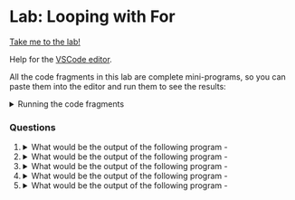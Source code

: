 # Lab: Looping with For

[Take me to the lab!](https://kodekloud.com/topic/lab-switch-statement/)

Help for the [VSCode editor](https://github.com/kodekloudhub/community-faq/blob/main/docs/vscode-tips.md).

All the code fragments in this lab are complete mini-programs, so you can paste them into the editor and run them to see the results:

<details>
<summary>Running the code fragments</summary>

1. Right click in Explorer pane to create a new file, e.g. `test.go`
1. Paste the question code snippet into the editor pane
1. Open the terminal window and execute `go run test.go`
1. Re-use your `test.go` file by replacing the content with that of the next question.

</details>

### Questions

1.  <details>
    <summary>What would be the output of the following program -</summary>

    ```go
    package main

    import "fmt"

    func main() {
            for {
                    fmt.Println("Hello World!")
            }
    }
    ```

    * Infinite loop
    * Syntax error
    * Hello World!
    * No output

    <details>
    <summary>Reveal</summary>

    > Infinite loop

    * Yes, it will print "Hello World!", but it will print it an infinite number of times, or until you forcibly stop to program with `CTRL-C`.
    * It is infinite because the `for` has no condition with which to exit.

    </details>
    </details>

1.  <details>
    <summary>What would be the output of the following program -</summary>

    ```go
    package main

    import "fmt"

    func main() {
            i := 3
            for i > 10 {
                    fmt.Println(i * 2)
                    i += 1
            }
    }
    ```

    * No output
    * Syntax error
    * 3<br/>4<br/>5<br/>6<br/>7<br/>8<br/>9
    * 6<br/>8<br/>10<br/>12<br/>14<br/>16<br/>18

    <details>
    <summary>Reveal</summary>

    > No output

    The loop condition is "i is greater than 10". `i` is 3 when the program reaches `for`, thus the conditon is false and the body of the loop is not executed.

    </details>
    </details>

1.  <details>
    <summary>What would be the output of the following program -</summary>

    ```go
    package main

    import "fmt"

    func main() {
            i := 5
            j := 0
            for j < 5 {
                    fmt.Println(i * 2)
                    j += 1
            }
    }
    ```

    * Syntax error
    * Infinite loop
    * 10<br/>10<br/>10<br/>10<br/>10
    * 0<br/>2<br/>4<br/>6<br/>8

    <details>
    <summary>Reveal</summary>

    > 10<br/>10<br/>10<br/>10<br/>10

    * At the entry to the loop, `j` is initially zero. This satisfies the loop condition so the loop content is executed.
    * `i` is `5`, and remains `5` for the duration of the program. This means the `Println` will *always* print `10`.
    * Each time round the loop, `j` is incremented, therefore after the fifth execution of the loop, `j` will now be `5` and the loop condition will be `false`, so the loop exits.

    </details>
    </details>

1.  <details>
    <summary>What would be the output of the following program -</summary>

    ```go
    package main

    import "fmt"

    func main() {
        for i := 0; i <= 5; i++ {
            fmt.Println(i * i)
            if i == 3 {
                continue
            }
        }
    }
    ```

    * 0<br/>1<br/>4
    * Error
    * 0<br/>1<br/>4<br/>16<br/>25
    * 0<br/>1<br/>4<br/>9<br/>16<br/>25


    <details>
    <summary>Reveal</summary>

    > 0<br/>1<br/>4<br/>9<br/>16<br/>25

    This is a program to print squares of numbers from zero to 5 inclusive - and that's what it does - it prints all of them!

    This is a red herring

    ```go
        if i == 3 {
             continue
        }
    ```

    The `continue` statement directs the program to go directly back to the `for` without executing any further code within the `for`'s block. However there is nothing following the `continue` so the net effect is not to change the flow of the program, i.e nothing is missed out.

    </details>
    </details>


1.  <details>
    <summary>What would be the output of the following program -</summary>

    ```go
    package main

    import "fmt"

    func main() {
        for i := 0; i <= 5; i++ {
            if i == 3 {
                break
            }
            fmt.Println(i * i)
        }
    }
    ```

    * 0<br/>1<br/>4
    * Error
    * 0<br/>1<br/>4<br/>9
    * 0<br/>1<br/>4<br/>9<br/>16<br/>25


    <details>
    <summary>Reveal</summary>

    > 0<br/>1<br/>4<br/>9

    This is very similar to the previous question - it's still a program to print squares, however the for loop finishes early due to the `break` statement when `i` is 3.

    It has already printed the square of 3, thus the output gets as far as 9. But then `i == 3` is `true` and the `break` within the `if` block is executed. `break` moves control to whatever follows the `}` of th for loop - in this case the end of the program.

    </details>
    </details>
